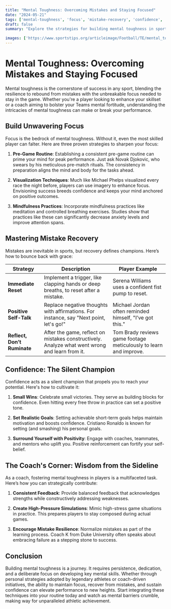 ```yaml
--- 
title: "Mental Toughness: Overcoming Mistakes and Staying Focused"
date: "2024-05-21"
tags: ['mental-toughness', 'focus', 'mistake-recovery', 'confidence', 'sports-psychology', 'player-knowledge', 'coaching-wisdom', 'performance', 'resilience']
draft: false
summary: "Explore the strategies for building mental toughness in sports, emphasizing staying focused, recovering from mistakes, and maintaining confidence, guided by a blend of player knowledge and coaching wisdom."

images: ['https://www.sportstips.org/articleimage/Football/TE/mental_toughness_overcoming_mistakes_and_staying_focused.webp']
--- 
```


# Mental Toughness: Overcoming Mistakes and Staying Focused

Mental toughness is the cornerstone of success in any sport, blending the resilience to rebound from mistakes with the unbreakable focus needed to stay in the game. Whether you're a player looking to enhance your skillset or a coach aiming to bolster your Teams mental fortitude, understanding the intricacies of mental toughness can make or break your performance.

## Build Unwavering Focus

Focus is the bedrock of mental toughness. Without it, even the most skilled player can falter. Here are three proven strategies to sharpen your focus:

1. **Pre-Game Routine**: Establishing a consistent pre-game routine can prime your mind for peak performance. Just ask Novak Djokovic, who swears by his meticulous pre-match rituals. The consistency in preparation aligns the mind and body for the tasks ahead.
   
2. **Visualization Techniques**: Much like Michael Phelps visualized every race the night before, players can use imagery to enhance focus. Envisioning success breeds confidence and keeps your mind anchored on positive outcomes.

3. **Mindfulness Practices**: Incorporate mindfulness practices like meditation and controlled breathing exercises. Studies show that practices like these can significantly decrease anxiety levels and improve attention spans.

## Mastering Mistake Recovery

Mistakes are inevitable in sports, but recovery defines champions. Here’s how to bounce back with grace:

| Strategy                  | Description                                                                                      | Player Example                                    |
|---------------------------|--------------------------------------------------------------------------------------------------|---------------------------------------------------|
| **Immediate Reset**       | Implement a trigger, like clapping hands or deep breaths, to reset after a mistake.              | Serena Williams uses a confident fist pump to reset. |
| **Positive Self-Talk**    | Replace negative thoughts with affirmations. For instance, say "Next point, let's go!"           | Michael Jordan often reminded himself, "I’ve got this."|
| **Reflect, Don’t Ruminate**| After the game, reflect on mistakes constructively. Analyze what went wrong and learn from it.   | Tom Brady reviews game footage meticulously to learn and improve.|

## Confidence: The Silent Champion

Confidence acts as a silent champion that propels you to reach your potential. Here's how to cultivate it:

1. **Small Wins**: Celebrate small victories. They serve as building blocks for confidence. Even hitting every free throw in practice can set a positive tone.

2. **Set Realistic Goals**: Setting achievable short-term goals helps maintain motivation and boosts confidence. Cristiano Ronaldo is known for setting (and smashing) his personal goals.

3. **Surround Yourself with Positivity**: Engage with coaches, teammates, and mentors who uplift you. Positive reinforcement can fortify your self-belief.

## The Coach's Corner: Wisdom from the Sideline

As a coach, fostering mental toughness in players is a multifaceted task. Here’s how you can strategically contribute:

1. **Consistent Feedback**: Provide balanced feedback that acknowledges strengths while constructively addressing weaknesses.
   
2. **Create High-Pressure Simulations**: Mimic high-stress game situations in practice. This prepares players to stay composed during actual games.

3. **Encourage Mistake Resilience**: Normalize mistakes as part of the learning process. Coach K from Duke University often speaks about embracing failure as a stepping stone to success.

## Conclusion

Building mental toughness is a journey. It requires persistence, dedication, and a deliberate focus on developing key mental skills. Whether through personal strategies adopted by legendary athletes or coach-driven initiatives, the ability to maintain focus, recover from mistakes, and sustain confidence can elevate performance to new heights. Start integrating these techniques into your routine today and watch as mental barriers crumble, making way for unparalleled athletic achievement.